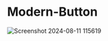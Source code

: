 # Modern-Button
![Screenshot 2024-08-11 115619](https://github.com/user-attachments/assets/01c3257d-266b-4bd6-b5d9-fb9193760065)
